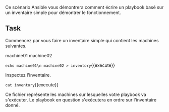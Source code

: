 Ce scénario Ansible vous démontrera comment écrire un playbook basé sur un inventaire simple pour démontrer le fonctionnement.

## Task
Commencez par vous faire un inventaire simple qui contient les machines suivantes.

machine01
machine02

`echo machine01\n machine02 > inventory`{{execute}}

Inspectez l'inventaire. 

`cat inventory`{{execute}}

Ce fichier représente les machines sur lesquelles votre playbook va s'exécuter. Le playbook en question s'exécutera en ordre sur l'inventaire donné.
